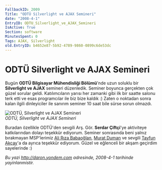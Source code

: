 ```yaml
---
FallbackID: 2009
Title: "ODTÜ Silverlight ve AJAX Semineri"
date: "2008-4-1"
EntryID: ODTU_Silverlight_ve_AJAX_Semineri
IsActive: True
Section: software
MinutesSpent: 0
Tags: AJAX, Silverlight
old.EntryID: b4652e87-5b92-4789-9860-0899c6de53dc
---
```

# ODTÜ Silverlight ve AJAX Semineri
Bugün **ODTÜ Bilgisayar Mühendisliği Bölümü**'nde uzun soluklu bir
**Silverlight ve AJAX** semineri düzenledik. Seminer boyunca gerçekten
çok güzel sorular geldi. Katılımcıların yarısı her zamanki gibi ilk bir
saatte salonu terk etti ve esas programcılar ile biz bize kaldık :)
Zaten o noktadan sonra kalan ilgili dinleyiciler ile sanırım seminer 10
saat bile sürse sorun olmazdı.

![ODTÜ, Silverlight ve AJAX
Semineri](media/ODTU_Silverlight_ve_AJAX_Semineri/01042008_1.jpg)\
*ODTÜ, Silverlight ve AJAX Semineri*

Buradan özellikle ODTÜ'den sevgili Arş. Gör. **Serdar Çiftçi**'ye
aktiviteye katkılarından dolayı teşekkür ediyorum. Seminer sonrasında
beni yalnız bırakmayan MSP'lerimiz [Ali Rıza
Babaoğlan](http://www.alibabaoglan.com/), [Murat
Duman](http://www.muratduman.net/) ve sevgili [Tayfun
Akçay](http://www.tayfunakcay.com/)'a da ayrıca teşekkür ediyorum. Güzel
ve eğlenceli bir akşam geçirdim sayelerinde :)



*Bu yazi http://daron.yondem.com adresinde, 2008-4-1 tarihinde yayinlanmistir.*
